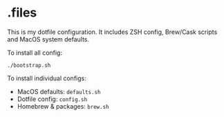 # .files

This is my dotfile configuration. It includes ZSH config, Brew/Cask scripts and MacOS system defaults.

To install all config:

`./bootstrap.sh`

To install individual configs:

- MacOS defaults: `defaults.sh`
- Dotfile config: `config.sh`
- Homebrew & packages: `brew.sh`
